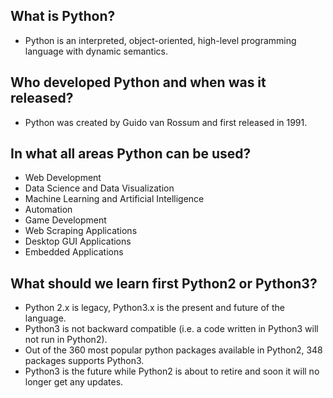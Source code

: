 ## What is Python?

- Python is an interpreted, object-oriented, high-level programming language with dynamic semantics.

## Who developed Python and when was it released?

- Python was created by Guido van Rossum and first released in 1991.

## In what all areas Python can be used?

- Web Development
- Data Science and Data Visualization
- Machine Learning and Artificial Intelligence
- Automation
- Game Development
- Web Scraping Applications
- Desktop GUI Applications
- Embedded Applications

## What should we learn first Python2 or Python3?

- Python 2.x is legacy, Python3.x is the present and future of the language.
- Python3 is not backward compatible (i.e. a code written in Python3 will not run in Python2).
- Out of the 360 most popular python packages available in Python2, 348 packages supports Python3.
- Python3 is the future while Python2 is about to retire and soon it will no longer get any updates.